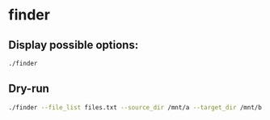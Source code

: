 # finder

## Display possible options:

```bash
./finder
```

## Dry-run

```bash
./finder --file_list files.txt --source_dir /mnt/a --target_dir /mnt/b
```